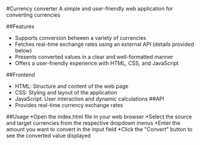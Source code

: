 #Currency converter
A simple and user-friendly web application for converting currencies

##Features
* Supports conversion between a variety of currencies
* Fetches real-time exchange rates using an external API (details provided below)
* Presents converted values in a clear and well-formatted manner
* Offers a user-friendly experience with HTML, CSS, and JavaScript

##Frontend
* HTML: Structure and content of the web page
* CSS: Styling and layout of the application
* JavaScript: User interaction and dynamic calculations
##API
* Provides real-time currency exchange rates

##Usage
*Open the index.html file in your web browser
*Select the source and target currencies from the respective dropdown menus
*Enter the amount you want to convert in the input field
*Click the "Convert" button to see the converted value displayed

